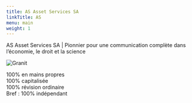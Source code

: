 ```yaml
---
title: AS Asset Services SA
linkTitle: AS
menu: main
weight: 1
---
```


AS Asset Services SA | Pionnier pour une communication complète dans l’économie, le droit et la science

![Granit](/images/photos/granit.jpg)

100% en mains propres  
100% capitalisée  
100% révision ordinaire   
Bref : 100% indépendant